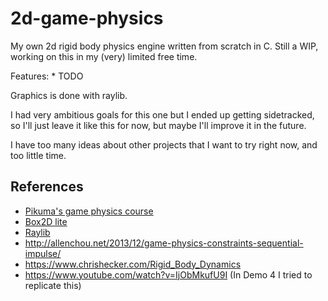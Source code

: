 # 2d-game-physics

My own 2d rigid body physics engine written from scratch in C.
Still a WIP, working on this in my (very) limited free time.

Features:
    * TODO

Graphics is done with raylib.

I had very ambitious goals for this one but I ended up getting sidetracked, so I'll just leave it 
like this for now, but maybe I'll improve it in the future. 

I have too many ideas about other projects that I want to try right now, and too little time.

## References

* [Pikuma's game physics course](https://pikuma.com/courses/game-physics-engine-programming)
* [Box2D lite](https://github.com/erincatto/box2d-lite) 
* [Raylib](https://www.raylib.com/)
* http://allenchou.net/2013/12/game-physics-constraints-sequential-impulse/ 
* https://www.chrishecker.com/Rigid_Body_Dynamics
* https://www.youtube.com/watch?v=IjObMkufU9I (In Demo 4 I tried to replicate this)
